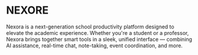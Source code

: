 # NEXORE
Nexora is a next-generation school productivity platform designed to elevate the academic experience. Whether you're a student or a professor, Nexora brings together smart tools in a sleek, unified interface — combining AI assistance, real-time chat, note-taking, event coordination, and more.
